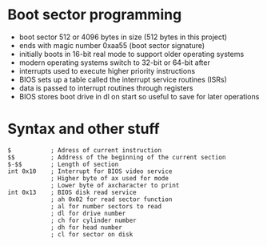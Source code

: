 # Boot sector programming
- boot sector 512 or 4096 bytes in size (512 bytes in this project)
- ends with magic number 0xaa55 (boot sector signature)
- initially boots in 16-bit real mode to support older operating systems
- modern operating systems switch to 32-bit or 64-bit after
- interrupts used to execute higher priority instructions
- BIOS sets up a table called the interrupt service routines (ISRs)
- data is passed to interrupt routines through registers
- BIOS stores boot drive in dl on start so useful to save for later operations

# Syntax and other stuff
```
$           ; Adress of current instruction
$$          ; Address of the beginning of the current section
$-$$        ; Length of section
int 0x10    ; Interrupt for BIOS video service
            ; Higher byte of ax used for mode
            ; Lower byte of axcharacter to print
int 0x13    ; BIOS disk read service
            ; ah 0x02 for read sector function
            ; al for number sectors to read
            ; dl for drive number
            ; ch for cylinder number
            ; dh for head number
            ; cl for sector on disk 
```

